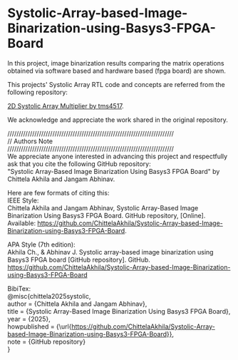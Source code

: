 # Systolic-Array-based-Image-Binarization-using-Basys3-FPGA-Board
In this project, image binarization results comparing the matrix operations obtained via software based and hardware based (fpga board) are shown.

This projects' Systolic Array RTL code and concepts are referred from the following repository:  

[2D Systolic Array Multiplier by tms4517](https://github.com/tms4517/2D-Systolic-Array-Multiplier/tree/main/rtl).  

We acknowledge and appreciate the work shared in the original repository.  

//////////////////////////////////////////////////////////////////////////  
// Authors Note  
//////////////////////////////////////////////////////////////////////////  
We appreciate anyone interested in advancing this project and respectfully ask that you cite the following GitHub repository:  
"Systolic Array-Based Image Binarization Using Basys3 FPGA Board" by Chittela Akhila and Jangam Abhinav.

Here are few formats of citing this:  
IEEE Style:  
Chittela Akhila and Jangam Abhinav, Systolic Array-Based Image Binarization Using Basys3 FPGA Board. GitHub repository, [Online]. Available: https://github.com/ChittelaAkhila/Systolic-Array-based-Image-Binarization-using-Basys3-FPGA-Board.  

APA Style (7th edition):  
Akhila Ch., & Abhinav J. Systolic array-based image binarization using Basys3 FPGA board [GitHub repository]. GitHub. https://github.com/ChittelaAkhila/Systolic-Array-based-Image-Binarization-using-Basys3-FPGA-Board  

BibiTex:  
@misc{chittela2025systolic,  
  author       = {Chittela Akhila and Jangam Abhinav},  
  title        = {Systolic Array-Based Image Binarization Using Basys3 FPGA Board},  
  year         = {2025},  
  howpublished = {\url{https://github.com/ChittelaAkhila/Systolic-Array-based-Image-Binarization-using-Basys3-FPGA-Board}},  
  note         = {GitHub repository}  
}  
